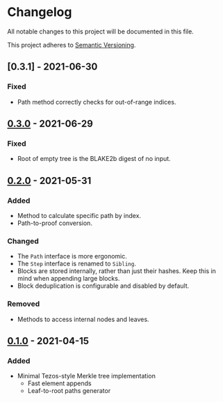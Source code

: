 # Changelog

All notable changes to this project will be documented in this file.

This project adheres to
[Semantic Versioning](https://semver.org/spec/v2.0.0.html).

## [0.3.1] - 2021-06-30

### Fixed

- Path method correctly checks for out-of-range indices.

## [0.3.0] - 2021-06-29

### Fixed

- Root of empty tree is the BLAKE2b digest of no input.

## [0.2.0] - 2021-05-31

### Added

- Method to calculate specific path by index.
- Path-to-proof conversion.

### Changed

- The `Path` interface is more ergonomic.
- The `Step` interface is renamed to `Sibling`.
- Blocks are stored internally, rather than just their hashes. Keep this in mind
  when appending large blocks.
- Block deduplication is configurable and disabled by default.

### Removed

- Methods to access internal nodes and leaves.

## [0.1.0] - 2021-04-15

### Added

- Minimal Tezos-style Merkle tree implementation
  - Fast element appends
  - Leaf-to-root paths generator

[0.1.0]: https://gitlab.com/tzstamp/tezos-merkle/-/releases/0.1.0
[0.2.0]: https://gitlab.com/tzstamp/tezos-merkle/-/releases/0.2.0
[0.3.0]: https://gitlab.com/tzstamp/tezos-merkle/-/releases/0.3.0
[0.3.0]: https://gitlab.com/tzstamp/tezos-merkle/-/releases/0.3.1
